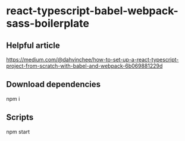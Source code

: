 # react-typescript-babel-webpack-sass-boilerplate

## Helpful article

https://medium.com/@dahvinchee/how-to-set-up-a-react-typescript-project-from-scratch-with-babel-and-webpack-6b069881229d

## Download dependencies

npm i

## Scripts

npm start
